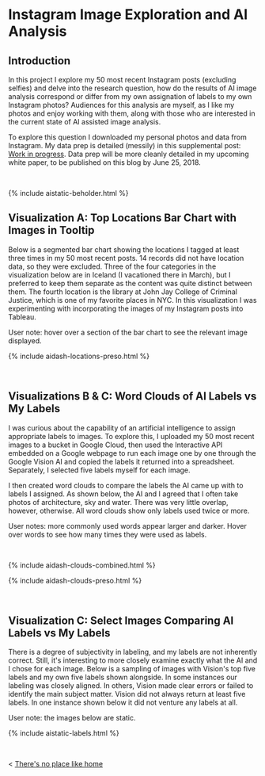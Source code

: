 
# Instagram Image Exploration and AI Analysis



## Introduction

In this project I explore my 50 most recent Instagram posts (excluding selfies) and delve into the research question, how do the results of AI image analysis correspond or differ from my own assignation of labels to my own Instagram photos? Audiences for this analysis are myself, as I like my photos and enjoy working with them, along with those who are interested in the current state of AI assisted image analysis.

To explore this question I downloaded my personal photos and data from Instagram. My data prep is detailed (messily) in this supplemental post: [Work in progress](./007_workinprogress.md). Data prep will be more cleanly detailed in my upcoming white paper, to be published on this blog by June 25, 2018.

  &nbsp; &nbsp; 
  
  {% include aistatic-beholder.html %}

  
## Visualization A: Top Locations Bar Chart with Images in Tooltip

Below is a segmented bar chart showing the locations I tagged at least three times in my 50 most recent posts. 14 records did not have location data, so they were excluded. Three of the four categories in the visualization below are in Iceland (I vacationed there in March), but I preferred to keep them separate as the content was quite distinct between them. The fourth location is the library at John Jay College of Criminal Justice, which is one of my favorite places in NYC. In this visualization I was experimenting with incorporating the images of my Instagram posts into Tableau. 

User note: hover over a section of the bar chart to see the relevant image displayed. 

  {% include aidash-locations-preso.html %}
  
  &nbsp; &nbsp; 
  

## Visualizations B & C: Word Clouds of AI Labels vs My Labels

I was curious about the capability of an artificial intelligence to assign appropriate labels to images. To explore this, I uploaded my 50 most recent images to a bucket in Google Cloud, then used the Interactive API embedded on a Google webpage to run each image one by one through the Google Vision AI and copied the labels it returned into a spreadsheet. Separately, I selected five labels myself for each image. 

I then created word clouds to compare the labels the AI came up with to labels I assigned. As shown below, the AI and I agreed that I often take photos of architecture, sky and water. There was very little overlap, however, otherwise. All word clouds show only labels used twice or more.

User notes: more commonly used words appear larger and darker. Hover over words to see how many times they were used as labels. 

&nbsp;

 {% include aidash-clouds-combined.html %} 

 {% include aidash-clouds-preso.html %} 
 

  
  &nbsp; &nbsp; 
  
  
## Visualization C: Select Images Comparing AI Labels vs My Labels

There is a degree of subjectivity in labeling, and my labels are not inherently correct. Still, it's interesting to more closely examine exactly what the AI and I chose for each image. Below is a sampling of images with Vision's top five labels and my own five labels shown alongside. In some instances our labeling was closely aligned. In others, Vision made clear errors or failed to identify the main subject matter. Vision did not always return at least five labels. In one instance shown below it did not venture any labels at all.

User note: the images below are static.
  
  {% include aistatic-labels.html %} 



  &nbsp; &nbsp; &nbsp; &nbsp;
  

< [There's no place like home](./index.md)

